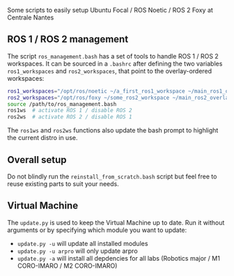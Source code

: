 Some scripts to easily setup Ubuntu Focal / ROS Noetic / ROS 2 Foxy at Centrale Nantes

## ROS 1 / ROS 2 management

The script `ros_management.bash` has a set of tools to handle ROS 1 / ROS 2 workspaces. It can be sourced in a `.bashrc` after defining the two variables `ros1_workspaces` and `ros2_workspaces`, that point to the overlay-ordered workspaces:

```bash
ros1_workspaces="/opt/ros/noetic ~/a_first_ros1_workspace ~/main_ros1_overlay"
ros2_workspaces="/opt/ros/foxy ~/some_ros2_workspace ~/main_ros2_overlay"
source /path/to/ros_management.bash
ros1ws  # activate ROS 1 / disable ROS 2
ros2ws  # activate ROS 2 / disable ROS 1
```
The `ros1ws` and `ros2ws` functions also update the bash prompt to highlight the current distro in use.

## Overall setup

Do not blindly run the `reinstall_from_scratch.bash` script but feel free to reuse existing parts to suit your needs.


## Virtual Machine

The `update.py` is used to keep the Virtual Machine up to date. Run it without arguments or by specifying which module you want to update:
  - `update.py -u` will update all installed modules
  - `update.py -u arpro` will only update arpro
  - `update.py -a` will install all depdencies for all labs (Robotics major / M1 CORO-IMARO / M2 CORO-IMARO)
    
